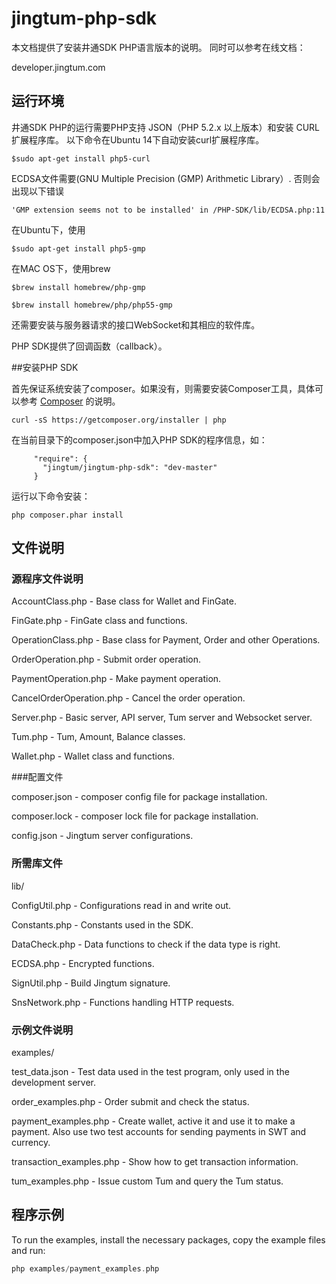 # jingtum-php-sdk

本文档提供了安装井通SDK PHP语言版本的说明。
同时可以参考在线文档：

developer.jingtum.com

## 运行环境

井通SDK PHP的运行需要PHP支持 JSON（PHP 5.2.x 以上版本）和安装 CURL 扩展程序库。
以下命令在Ubuntu 14下自动安装curl扩展程序库。
```
$sudo apt-get install php5-curl
```

ECDSA文件需要(GNU Multiple Precision (GMP) Arithmetic Library）.
否则会出现以下错误
```
'GMP extension seems not to be installed' in /PHP-SDK/lib/ECDSA.php:11
```

在Ubuntu下，使用
```
$sudo apt-get install php5-gmp
```

在MAC OS下，使用brew
```
$brew install homebrew/php-gmp

$brew install homebrew/php/php55-gmp
```

还需要安装与服务器请求的接口WebSocket和其相应的软件库。

PHP SDK提供了回调函数（callback）。

##安装PHP SDK

首先保证系统安装了composer。如果没有，则需要安装Composer工具，具体可以参考 
[Composer](https://getcomposer.org/)
的说明。

```
curl -sS https://getcomposer.org/installer | php
```

在当前目录下的composer.json中加入PHP SDK的程序信息，如：

```
     "require": {
       "jingtum/jingtum-php-sdk": "dev-master"
     }
```

运行以下命令安装：
```
php composer.phar install
```



## 文件说明

### 源程序文件说明

AccountClass.php   - Base class for Wallet and FinGate. 

FinGate.php        - FinGate class and functions. 

OperationClass.php       - Base class for Payment, Order and other Operations. 

OrderOperation.php       - Submit order operation.

PaymentOperation.php     - Make payment operation.

CancelOrderOperation.php - Cancel the order operation. 

Server.php         - Basic server, API server, Tum server and Websocket server.

Tum.php            - Tum, Amount, Balance classes.

Wallet.php         - Wallet class and functions.

###配置文件 

composer.json      - composer config file for package installation. 

composer.lock      - composer lock file for package installation.

config.json        - Jingtum server configurations.

### 所需库文件

lib/

ConfigUtil.php     - Configurations read in and write out.

Constants.php      - Constants used in the SDK.

DataCheck.php      - Data functions to check if the data type is right.

ECDSA.php          - Encrypted functions.

SignUtil.php       - Build Jingtum signature.

SnsNetwork.php     - Functions handling HTTP requests.

### 示例文件说明

examples/

test_data.json           - Test data used in the test program, only used in the development server.

order_examples.php       - Order submit and check the status.

payment_examples.php     - Create wallet, active it and use it to make a payment. Also use two test accounts for sending payments in SWT and currency.

transaction_examples.php - Show how to get transaction information.

tum_examples.php         -  Issue custom Tum and query the Tum status.

## 程序示例

To run the examples, install the necessary packages, copy the example files and run:

```php
php examples/payment_examples.php
```
